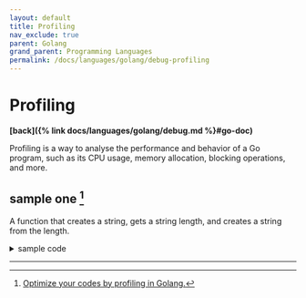 ```yaml
---
layout: default
title: Profiling
nav_exclude: true
parent: Golang
grand_parent: Programming Languages
permalink: /docs/languages/golang/debug-profiling
---
```


# Profiling
__[back]({% link docs/languages/golang/debug.md %}#go-doc)__
<br/>

Profiling is a way to analyse the performance and behavior of a Go program, such as its CPU usage, memory allocation, blocking operations, and more.

## sample one [^1]

A function that creates a string, gets a string length, and creates a string from the length.

<details markdown="block">
  <summary>
    sample code
  </summary>

```golang
// main.go
package main

import (
  "fmt"
  "strconv"
)

func createString(size int) string {
  var str string
  for i := 0; i < size; i++ {
    str += strconv.Itoa(i) // convert integer to string and concatenate
  }
  return str
}

func main() {
  fmt.Println("vim-go")
}
```

```golang
// main_test.go
package main

import "testing"

func BenchmarkCreateString(b *testing.B) {
  for i := 0; i < b.N; i++ {
    createString(1000)
  }
}
```

```sh
go mod init ilima.xyz/profiling-in-golang/20231228
go mod tidy

# `go test -bench=.` Runs all available benchmarks in the current package or directory.
# `-bench=CreateString` This is an optional parameter. If specified, only benchmark functions whose names contain the pattern “CreateString” will be run.
# `-benchmem` Enables memory profiling and generates a memory profile file (mem.prof) after the benchmarks are run.
# `-cpuprofile cpu.prof` Enables CPU profiling and generates a CPU profile file (cpu.prof) after the benchmarks are run.
# `-benchtime=5s` Sets the benchmark duration to 5 seconds.
go test -bench=. -benchmem -cpuprofile cpu.prof -memprofile mem.prof -benchtime=5s

# run this command below to see how much memory our test has consumed
# “mem.prof” is the name of the file that has been generated by the command we already used above.
go tool pprof mem.prof
help
top
list profiling-in-golang/20231228.createString
exit

# check the cpu.prof
go tool pprof cpu.prof
tree
list profiling-in-golang/20231228.createString
exit

# let’s check them graphically to see how it’s going by adding the -http flag to the pprof command.
go tool pprof -http=:8080 cpu.prof
# run the command below to show a specific memory profile generated using the pprof tool
go tool pprof -http=:8080 mem.prof
```

| `cpu.prof` | `mem.prof` |
| :---: | :---: |
| ![image](https://github.com/igorlima/unapologetic-snippets/assets/1886786/d53f5f67-f95b-4cc5-848d-07d76ef98dbf) | ![image](https://github.com/igorlima/unapologetic-snippets/assets/1886786/c9ab5b80-b7a4-4838-b37e-017b909411fc) |

  <details markdown="block"><summary>fixing it...</summary>

```golang
func createStringOne(size int) string {
  var str string
  for i := 0; i < size; i++ {
    str += strconv.Itoa(i) // Convert integer to string and concatenate
  }
  return str
}

func createStringTwo(size int) string {
  var buffer bytes.Buffer
  for i := 0; i < size; i++ {
    buffer.WriteString(strconv.Itoa(i))
  }

  return buffer.String()
}
```

```golang
func BenchmarkCreateStringOne(b *testing.B) {
  for i := 0; i < b.N; i++ {
    createStringOne(1000)
  }
}

func BenchmarkCreateTestTwo(b *testing.B) {
  for i := 0; i < b.N; i++ {
    createStringTwo(1000)
  }
}
```
  </details>

<br/>
</details>


----

[^1]: [Optimize your codes by profiling in Golang.](https://medium.com/@mohammad.sabbag70/optimize-your-codes-by-profiling-in-golang-05573c23e2a3)
